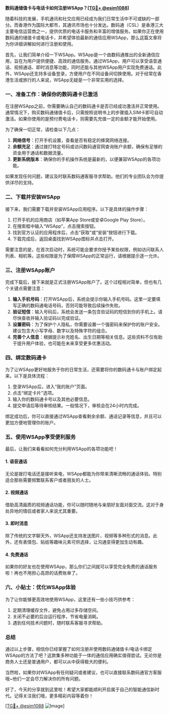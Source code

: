 **数码通储值卡与电话卡如何注册WSApp？[[TG💪+ @esim1088](https://t.me/s/esim1088)]**

随着科技的发展，手机通讯和社交应用已经成为我们日常生活中不可或缺的一部分。而香港作为国际大都市，其通讯市场也十分发达。数码通（CSL）是香港三大主要电信运营商之一，提供优质的电话卡服务和丰富的增值服务。如果你正在使用数码通的储值卡或电话卡，并希望体验最新的通信应用WSApp，那么这篇文章将为你详细讲解如何进行注册和使用。

首先，让我们简单介绍一下WSApp。WSApp是一个由数码通推出的全新通信应用，旨在为用户提供便捷、高效的通信服务。通过WSApp，用户可以享受语音通话、视频通话、即时消息等功能，同时还能与其他WSApp用户实现免费通话。此外，WSApp还支持多设备登录，方便用户在不同设备间切换使用。对于经常在香港生活或旅行的人来说，WSApp无疑是一个非常实用的选择。

### **一、准备工作：确保你的数码通卡已激活**

在注册WSApp之前，你需要确认自己的数码通卡是否已经成功激活并正常使用。通常情况下，购买数码通储值卡后，只需按照说明书上的步骤插入SIM卡即可自动激活。如果你使用的是预付费电话卡，则需要先充值一定的金额才能开始使用。

为了确保一切正常，请检查以下几点：

1. **网络信号**：打开手机设置，查看是否有稳定的蜂窝网络连接。
2. **余额充足**：通过拨打特定号码或访问数码通官网查询账户余额，确保有足够的资金用于通话和数据流量。
3. **更新系统版本**：确保你的手机操作系统是最新的，以便兼容WSApp的各项功能。

如果发现任何问题，建议及时联系数码通客服寻求帮助。他们的专业团队会为你提供详尽的支持。

### **二、下载并安装WSApp**

接下来，我们需要下载并安装WSApp应用程序。以下是具体的操作步骤：

1. 打开手机的应用商店（如苹果App Store或安卓Google Play Store）。
2. 在搜索框中输入“WSApp”，点击搜索按钮。
3. 找到官方认证的应用程序后，点击“获取”或“安装”按钮进行下载。
4. 下载完成后，返回桌面找到WSApp图标并点击打开。

需要注意的是，在首次启动时，系统可能会要求你授予某些权限，例如访问联系人列表、相机等。这些权限是为了保障WSApp的正常运行，请根据提示逐一允许。

### **三、注册WSApp账户**

完成下载后，接下来就是正式注册WSApp账户了。这个过程相对简单，但也有几个关键点需要注意：

1. **输入手机号码**：打开WSApp后，系统会提示你输入手机号码。这里一定要填写正确的数码通电话号码，否则可能导致后续操作失败。
2. **验证短信**：输入号码后，系统会发送一条包含验证码的短信到你的手机上。请尽快查收并输入验证码以完成验证。
3. **设置密码**：为了保护个人隐私，你需要设置一个强密码来保护你的账户安全。建议包含大小写字母、数字以及特殊字符的组合。
4. **完善个人信息**：根据提示补充姓名、出生日期等相关信息。这些资料不仅有助于提升用户体验，也可能在未来享受更多优惠活动。

### **四、绑定数码通卡**

为了让WSApp更好地服务于你的日常生活，还需要将你的数码通卡与账户绑定起来。以下是具体流程：

1. 登录WSApp后，进入“我的账户”页面。
2. 点击“绑定卡片”选项。
3. 输入你的数码通卡号以及其他必要信息。
4. 提交申请后等待审核结果。一般情况下，审核会在24小时内完成。

绑定成功后，你可以直接通过WSApp查看剩余余额、通话记录等信息，并且可以更加方便地管理你的账户。

### **五、使用WSApp享受便利服务**

最后，让我们来看看如何充分利用WSApp的各项功能吧！

#### **1. 语音通话**
无论是拨打电话还是接听来电，WSApp都能为你带来清晰流畅的通话体验。特别适合那些需要频繁联系客户或者朋友的人士。

#### **2. 视频通话**
借助高清画质的视频通话功能，你可以随时随地与亲朋好友面对面交流。这对于身处异地的情侣或者家人来说尤其重要。

#### **3. 即时消息**
除了传统的文字聊天外，WSApp还支持发送图片、视频等多种形式的消息。此外，还有表情包、贴纸等趣味元素可供选择，让沟通变得更加生动有趣。

#### **4. 免费通话**
如果你的好友也在使用WSApp，那么你们之间就可以享受完全免费的通话服务啦！再也不用担心高昂的话费账单了。

### **六、小贴士：优化WSApp体验**

为了让你能够更高效地使用WSApp，这里还有一些小技巧供参考：

1. 定期清理缓存文件，避免占用过多存储空间。
2. 关闭不必要的后台运行程序，节省电量消耗。
3. 遇到任何技术问题时，随时联系客服寻求帮助。

### **总结**

通过以上步骤，相信你已经掌握了如何注册并使用数码通储值卡/电话卡绑定WSApp的方法了吧？这款集多种功能于一体的通信应用确实值得尝试。无论你是商务人士还是普通用户，都可以从中获得极大的便利。

当然啦，如果你对WSApp有任何疑问或者建议，也可以直接联系数码通官方客服哦~他们一定会尽力解决你的所有问题。

好了，今天的分享就到这里啦！希望大家都能顺利开启属于自己的智能通信新时代。记得关注我们哦，更多精彩内容等着你！

[[TG💪+ @esim1088](https://t.me/s/esim1088) ![Image](https://i.postimg.cc/4NQfJmqS/Snipaste-2025-05-13-00-14-12.png)]